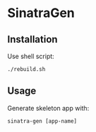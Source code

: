 # SinatraGen

## Installation

Use shell script:

	./rebuild.sh

## Usage

Generate skeleton app with:

	sinatra-gen [app-name]